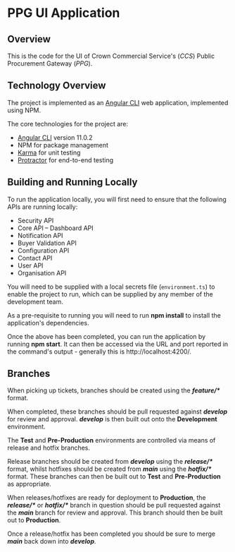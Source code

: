 PPG UI Application
===========

Overview
--------
This is the code for the UI of Crown Commercial Service's (_CCS_)
Public Procurement Gateway (_PPG_).

Technology Overview
---------
The project is implemented as an [Angular CLI](https://github.com/angular/angular-cli) web application, implemented using NPM.

The core technologies for the project are:

* [Angular CLI](https://github.com/angular/angular-cli) version 11.0.2
* NPM for package management
* [Karma](https://karma-runner.github.io) for unit testing
* [Protractor](http://www.protractortest.org/) for end-to-end testing

Building and Running Locally
----------------------------
To run the application locally, you will first need to ensure that the following APIs are running locally:
* Security API
* Core API – Dashboard API
* Notification API
* Buyer Validation API
* Configuration API
* Contact API
* User API
* Organisation API

You will need to be supplied with a local secrets file (`environment.ts`) to enable the project to run, which can be supplied by any member of the development team.

As a pre-requisite to running you will need to run **npm install** to install the application's dependencies.

Once the above has been completed, you can run the application by running **npm start**.  It can then be accessed via the URL and port reported in the command's output - generally this is http://localhost:4200/.

Branches
--------
When picking up tickets, branches should be created using the **_feature/*_** format.

When completed, these branches should be pull requested against _**develop**_ for review and approval.  _**develop**_ is then built out onto the **Development** environment.

The **Test** and **Pre-Production** environments are controlled via means of release and hotfix branches.

Release branches should be created from _**develop**_ using the **_release/*_** format, whilst hotfixes should be created from _**main**_ using the **_hotfix/*_** format.  These branches can then be built out to **Test** and **Pre-Production** as appropriate.

When releases/hotfixes are ready for deployment to **Production**, the **_release/*_** or **_hotfix/*_** branch in question should be pull requested against the _**main**_ branch for review and approval.  This branch should then be built out to **Production**.

Once a release/hotfix has been completed you should be sure to merge _**main**_ back down into _**develop**_.